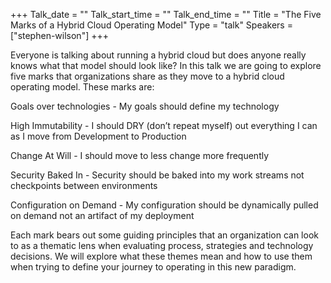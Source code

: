 +++
Talk_date = ""
Talk_start_time = ""
Talk_end_time = ""
Title = "The Five Marks of a Hybrid Cloud Operating Model"
Type = "talk"
Speakers = ["stephen-wilson"]
+++

Everyone is talking about running a hybrid cloud but does anyone really knows what that model should look like?  In this talk we are going to explore five marks that organizations share as they move to a hybrid cloud operating model.  These marks are:

Goals over technologies - My goals should define my technology

High Immutability - I should DRY (don’t repeat myself) out everything I can as I move from Development to Production

Change At Will - I should move to less change more frequently 

Security Baked In - Security should be baked into my work streams not checkpoints between environments

Configuration on Demand - My configuration should be dynamically pulled on demand not an artifact of my deployment

Each mark bears out some guiding principles that an organization can look to as a thematic lens when evaluating process, strategies and technology decisions. We will explore what these themes mean and how to use them when trying to define your journey to operating in this new paradigm.  
